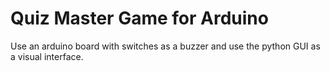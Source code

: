 # Quiz Master Game for Arduino

Use an arduino board with switches as a buzzer and use the python GUI as a visual interface.